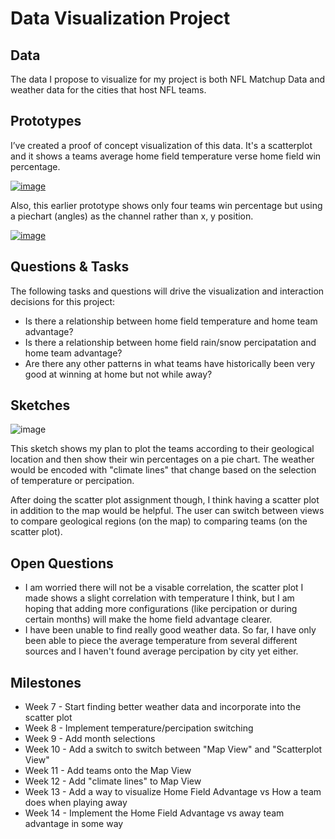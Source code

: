 # Data Visualization Project

## Data

The data I propose to visualize for my project is both NFL Matchup Data and weather data for the cities that host NFL teams.

## Prototypes

I’ve created a proof of concept visualization of this data. It's a scatterplot and it shows a teams average home field temperature verse home field win percentage.

[![image](https://user-images.githubusercontent.com/30053669/220140963-8b7ab90a-5aae-4ea5-a401-d41af17d0309.png
)](https://vizhub.com/hmkyriacou/81abb1acee7349318800e1c420590a49)

Also, this earlier prototype shows only four teams win percentage but using a piechart (angles) as the channel rather than x, y position.

[![image](https://user-images.githubusercontent.com/30053669/220141812-1b78aa11-bfa2-4a71-8de4-7266d3b5cb75.png)](https://vizhub.com/hmkyriacou/3a6357c278ee48e7927a2e32c2d3f356)


## Questions & Tasks

The following tasks and questions will drive the visualization and interaction decisions for this project:

 * Is there a relationship between home field temperature and home team advantage?
 * Is there a relationship between home field rain/snow percipatation and home team advantage?
 * Are there any other patterns in what teams have historically been very good at winning at home but not while away?

## Sketches

![image](https://user-images.githubusercontent.com/30053669/220146690-71412898-0f5f-4c06-a0ca-c8b877cb3617.png)

This sketch shows my plan to plot the teams according to their geological location and then show their win percentages on a pie chart. The weather would be encoded with "climate lines" that change based on the selection of temperature or percipation.

After doing the scatter plot assignment though, I think having a scatter plot in addition to the map would be helpful. The user can switch between views to compare geological regions (on the map) to comparing teams (on the scatter plot).

## Open Questions

* I am worried there will not be a visable correlation, the scatter plot I made shows a slight correlation with temperature I think, but I am hoping that adding more configurations (like percipation or during certain months) will make the home field advantage clearer.
* I have been unable to find really good weather data. So far, I have only been able to piece the average temperature from several different sources and I haven't found average percipation by city yet either.

## Milestones

* Week 7 - Start finding better weather data and incorporate into the scatter plot
* Week 8 - Implement temperature/percipation switching
* Week 9 - Add month selections
* Week 10 - Add a switch to switch between "Map View" and "Scatterplot View"
* Week 11 - Add teams onto the Map View
* Week 12 - Add "climate lines" to Map View
* Week 13 - Add a way to visualize Home Field Advantage vs How a team does when playing away
* Week 14 - Implement the Home Field Advantage vs away team advantage in some way
